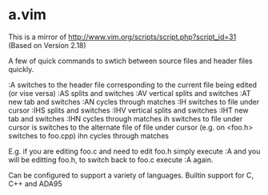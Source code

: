 a.vim
=====

This is a mirror of http://www.vim.org/scripts/script.php?script_id=31 (Based on Version 2.18)

A few of quick commands to swtich between source files and header files quickly.

:A switches to the header file corresponding to the current file being edited (or vise versa)
:AS splits and switches
:AV vertical splits and switches
:AT new tab and switches
:AN cycles through matches
:IH switches to file under cursor
:IHS splits and switches
:IHV vertical splits and switches
:IHT new tab and switches
:IHN cycles through matches
<Leader>ih switches to file under cursor
<Leader>is switches to the alternate file of file under cursor (e.g. on  <foo.h> switches to foo.cpp)
<Leader>ihn cycles through matches

E.g. if you are editing foo.c and need to edit foo.h simply execute :A and you will be editting foo.h, to switch back to foo.c execute :A again. 

Can be configured to support a variety of languages. Builtin support for C, C++ and ADA95

